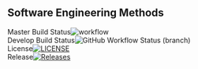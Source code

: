 Software Engineering Methods
---
Master Build Status![workflow](https://github.com/lawclaw/sem/actions/workflows/main.yml/badge.svg)  
Develop Build Status![GitHub Workflow Status (branch)](https://img.shields.io/github/workflow/status/lawclaw/sem/A%20workflow%20for%20my%20Hello%20World%20App/develop)  
License[![LICENSE](https://img.shields.io/github/license/lawclaw/sem.svg?style=flat-square)](https://github.com/lawclaw/sem/blob/master/LICENSE)  
Release[![Releases](https://img.shields.io/github/release/lawclaw/sem/all.svg?style=flat-square)](https://github.com/<github-username>/sem/releases)  

